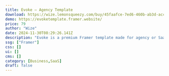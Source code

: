 ```yaml
---
title: Evoke — Agency Template
download: https://wize.lemonsqueezy.com/buy/45faafce-7ed6-460b-ab3d-acc16cf29729
demo: https://evoketemplate.framer.website/
price: 79
author: "Wize"
date: 2024-11-30T08:29:26.141Z
description: "Evoke is a premium Framer template made for agency or SaaS businesses. It has 7 unique pages, a proven conversion funnel, and a sleek design that will elevate your branding."
ssg: ["Framer"]
css: []
ui: []
cms: []
category: [Business,SaaS]
draft: false
---
```

